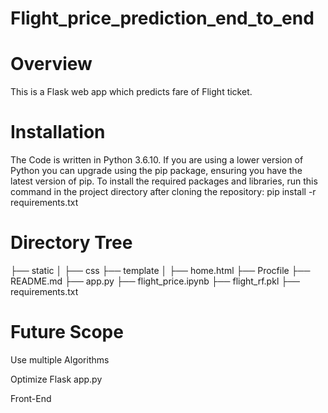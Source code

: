 # Flight_price_prediction_end_to_end

# Overview

This is a Flask web app which predicts fare of Flight ticket.

# Installation

The Code is written in Python 3.6.10. If you are using a lower version of Python you can upgrade using the pip package, ensuring you have the latest version of pip. To install the required packages and libraries, run this command in the project directory after cloning the repository:
pip install -r requirements.txt

# Directory Tree

├── static 
│   ├── css
├── template
│   ├── home.html
├── Procfile
├── README.md
├── app.py
├── flight_price.ipynb
├── flight_rf.pkl
├── requirements.txt


# Future Scope
Use multiple Algorithms

Optimize Flask app.py

Front-End

